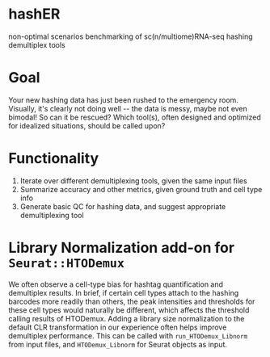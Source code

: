 # hashER
non-optimal scenarios benchmarking of sc(n/multiome)RNA-seq hashing demultiplex tools

# Goal
Your new hashing data has just been rushed to the emergency room. Visually, it's clearly not doing well -- the data is messy, maybe not even bimodal! So can it be rescued? Which tool(s), often designed and optimized for idealized situations, should be called upon?

# Functionality
1. Iterate over different demultiplexing tools, given the same input files
2. Summarize accuracy and other metrics, given ground truth and cell type info
3. Generate basic QC for hashing data, and suggest appropriate demultiplexing tool

# Library Normalization add-on for `Seurat::HTODemux`
We often observe a cell-type bias for hashtag quantification and demultiplex results. In brief, if certain cell types attach to the hashing barcodes more readily than others, the peak intensities and thresholds for these cell types would naturally be different, which affects the threshold calling results of HTODemux. Adding a library size normalization to the default CLR transformation in our experience often helps improve demultiplex performance. This can be called with `run_HTODemux_Libnorm` from input files, and `HTODemux_Libnorm` for Seurat objects as input.
